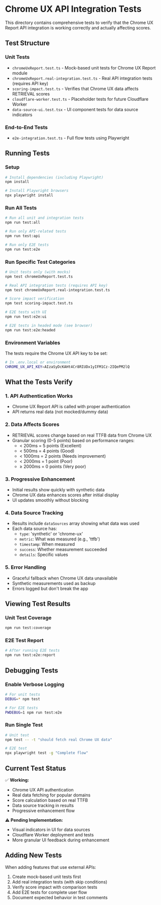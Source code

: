 # Chrome UX API Integration Tests

This directory contains comprehensive tests to verify that the Chrome UX Report
API integration is working correctly and actually affecting scores.

## Test Structure

### Unit Tests

- `chromeUxReport.test.ts` - Mock-based unit tests for Chrome UX Report module
- `chromeUxReport.real-integration.test.ts` - Real API integration tests
  (requires API key)
- `scoring-impact.test.ts` - Verifies that Chrome UX data affects RETRIEVAL
  scores
- `cloudflare-worker.test.ts` - Placeholder tests for future Cloudflare Worker
- `data-source-ui.test.tsx` - UI component tests for data source indicators

### End-to-End Tests

- `e2e-integration.test.ts` - Full flow tests using Playwright

## Running Tests

### Setup

```bash
# Install dependencies (including Playwright)
npm install

# Install Playwright browsers
npx playwright install
```

### Run All Tests

```bash
# Run all unit and integration tests
npm run test:all

# Run only API-related tests
npm run test:api

# Run only E2E tests
npm run test:e2e
```

### Run Specific Test Categories

```bash
# Unit tests only (with mocks)
npm test chromeUxReport.test.ts

# Real API integration tests (requires API key)
npm test chromeUxReport.real-integration.test.ts

# Score impact verification
npm test scoring-impact.test.ts

# E2E tests with UI
npm run test:e2e:ui

# E2E tests in headed mode (see browser)
npm run test:e2e:headed
```

### Environment Variables

The tests require the Chrome UX API key to be set:

```bash
# In .env.local or environment
CHROME_UX_API_KEY=AIzaSyDcKAHt4Cr8RIUDx1yIFM1Cz-2IQePM2lQ
```

## What the Tests Verify

### 1. API Authentication Works

- Chrome UX Report API is called with proper authentication
- API returns real data (not mocked/dummy data)

### 2. Data Affects Scores

- RETRIEVAL scores change based on real TTFB data from Chrome UX
- Granular scoring (0-5 points) based on performance ranges:
  - < 200ms = 5 points (Excellent)
  - < 500ms = 4 points (Good)
  - < 1000ms = 2 points (Needs improvement)
  - < 2000ms = 1 point (Poor)
  - ≥ 2000ms = 0 points (Very poor)

### 3. Progressive Enhancement

- Initial results show quickly with synthetic data
- Chrome UX data enhances scores after initial display
- UI updates smoothly without blocking

### 4. Data Source Tracking

- Results include `dataSources` array showing what data was used
- Each data source has:
  - `type`: 'synthetic' or 'chrome-ux'
  - `metric`: What was measured (e.g., 'ttfb')
  - `timestamp`: When measured
  - `success`: Whether measurement succeeded
  - `details`: Specific values

### 5. Error Handling

- Graceful fallback when Chrome UX data unavailable
- Synthetic measurements used as backup
- Errors logged but don't break the app

## Viewing Test Results

### Unit Test Coverage

```bash
npm run test:coverage
```

### E2E Test Report

```bash
# After running E2E tests
npm run test:e2e:report
```

## Debugging Tests

### Enable Verbose Logging

```bash
# For unit tests
DEBUG=* npm test

# For E2E tests
PWDEBUG=1 npm run test:e2e
```

### Run Single Test

```bash
# Unit test
npm test -- -t "should fetch real Chrome UX data"

# E2E test
npx playwright test -g "Complete flow"
```

## Current Test Status

✅ **Working:**

- Chrome UX API authentication
- Real data fetching for popular domains
- Score calculation based on real TTFB
- Data source tracking in results
- Progressive enhancement flow

⚠️ **Pending Implementation:**

- Visual indicators in UI for data sources
- Cloudflare Worker deployment and tests
- More granular UI feedback during enhancement

## Adding New Tests

When adding features that use external APIs:

1. Create mock-based unit tests first
2. Add real integration tests (with skip conditions)
3. Verify score impact with comparison tests
4. Add E2E tests for complete user flow
5. Document expected behavior in test comments
